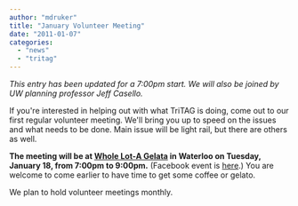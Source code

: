 ```yaml
---
author: "mdruker"
title: "January Volunteer Meeting"
date: "2011-01-07"
categories: 
  - "news"
  - "tritag"
---
```


_This entry has been updated for a 7:00pm start. We will also be joined by UW planning professor Jeff Casello._

If you're interested in helping out with what TriTAG is doing, come out to our first regular volunteer meeting. We'll bring you up to speed on the issues and what needs to be done. Main issue will be light rail, but there are others as well.

**The meeting will be at [Whole Lot-A Gelata](https://www.wholelotagelata.com/) in Waterloo on Tuesday, January 18, from 7:00pm to 9:00pm.** (Facebook event is [here](https://www.facebook.com/event.php?eid=124030240996249).) You are welcome to come earlier to have time to get some coffee or gelato.

We plan to hold volunteer meetings monthly.
